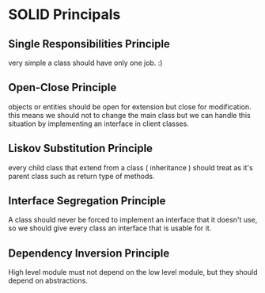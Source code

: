 # SOLID Principals

## Single Responsibilities Principle

very simple a class should have only one job. :)


## Open-Close Principle

objects or entities should be open for extension but close for modification. this means we should not to change the main class but we can handle this situation by implementing an interface in client classes.


## Liskov Substitution Principle 

every child class that extend from a class ( inheritance ) should treat as it's parent class such as return type of methods. 

## Interface Segregation Principle

A class should never be forced to implement an interface that it doesn't use, so we should give every class an interface that is usable for it.


## Dependency Inversion Principle

High level module must not depend on the low level module, but they should depend on abstractions.

